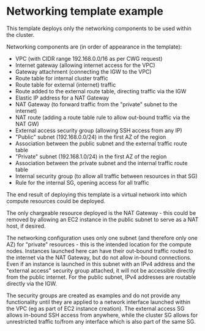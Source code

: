 # Networking template example

This template deploys only the networking components to be used within the cluster.

Networking components are (in order of appearance in the template):
 - VPC (with CIDR range 192.168.0.0/16 as per CWG request)
 - Internet gateway (allowing internet access for the VPC)
 - Gateway attachment (connecting the IGW to the VPC)
 - Route table for internal cluster traffic
 - Route table for external (internet) traffic
 - Route added to the external route table, directing traffic via the IGW
 - Elastic IP address for a NAT Gateway
 - NAT Gateway (to forward traffic from the "private" subnet to the internet)
 - NAT route (adding a route table rule to allow out-bound traffic via the NAT GW)
 - External access security group (allowing SSH access from any IP)
 - "Public" subnet (192.168.0.0/24) in the first AZ of the region
 - Association between the public subnet and the external traffic route table
 - "Private" subnet (192.168.1.0/24) in the first AZ of the region
 - Association between the private subnet and the internal traffic route table
 - Internal security group (to allow all traffic between resources in that SG)
 - Rule for the internal SG, opening access for all traffic

The end result of deploying this template is a virtual network into which compute resources could be deployed.

The only chargeable resource deployed is the NAT Gateway - this could be removed by allowing an EC2 instance in the public subnet to serve as a NAT host, if desired.

The networking configuration uses only one subnet (and therefore only one AZ) for "private" resources - this is the intended location for the compute nodes. Instances launched here can have their out-bound traffic routed to the internet via the NAT Gateway, but do not allow in-bound connections. Even if an instance is launched in this subnet with an IPv4 address and the "external access" security group attached, it will not be accessible directly from the public internet. For the public subnet, IPv4 addresses are routable directly via the IGW.

The security groups are created as examples and do not provide any functionality until they are applied to a network interface launched within the VPC (eg as part of EC2 instance creation). The external access SG allows in-bound SSH access from anywhere, while the cluster SG allows for unrestricted traffic to/from any interface which is also part of the same SG.
